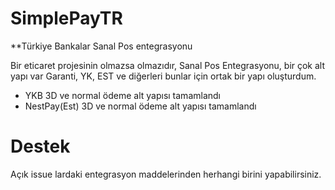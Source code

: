#  SimplePayTR

**Türkiye Bankalar Sanal Pos entegrasyonu

Bir eticaret projesinin olmazsa olmazıdır, Sanal Pos Entegrasyonu, bir çok alt yapı var Garanti, YK, EST ve diğerleri 
bunlar için ortak bir yapı oluşturdum. 
 
- YKB 3D ve normal ödeme alt yapısı tamamlandı
- NestPay(Est) 3D ve normal ödeme alt yapısı tamamlandı


# Destek
Açık issue lardaki entegrasyon maddelerinden herhangi birini yapabilirsiniz.


